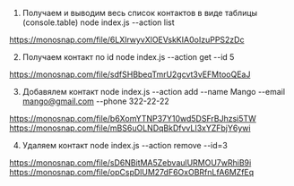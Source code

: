 
1) Получаем и выводим весь список контактов в виде таблицы (console.table)
node index.js --action list

https://monosnap.com/file/6LXlrwyvXlOEVskKIA0oIzuPPS2zDc


2) Получаем контакт по id
node index.js --action get --id 5

https://monosnap.com/file/sdfSHBbeqTmrU2gcvt3vEFMtooQEaJ

3) Добавялем контакт
node index.js --action add --name Mango --email mango@gmail.com --phone 322-22-22

https://monosnap.com/file/b6XomYTNP37Y10wd5DSFrBJhzsi5TW
https://monosnap.com/file/mBS6uOLNDqBkDfvvLI3xYZFbjY6ywi

4) Удаляем контакт
node index.js --action remove --id=3

https://monosnap.com/file/sD6NBitMA5ZebvaulURMOU7wRhiB9i
https://monosnap.com/file/opCspDlUM27dF6OxOBRfnLfA6MZfEq

